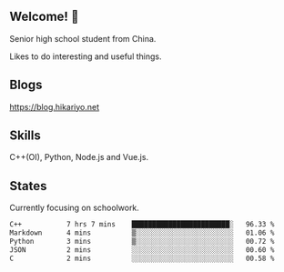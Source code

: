 ## Welcome! 👋

Senior high school student from China.

Likes to do interesting and useful things.

## Blogs

https://blog.hikariyo.net

## Skills

C++(OI), Python, Node.js and Vue.js.

## States

Currently focusing on schoolwork.

<!--START_SECTION:waka-->

```txt
C++           7 hrs 7 mins    ████████████████████████░   96.33 %
Markdown      4 mins          ▒░░░░░░░░░░░░░░░░░░░░░░░░   01.06 %
Python        3 mins          ▒░░░░░░░░░░░░░░░░░░░░░░░░   00.72 %
JSON          2 mins          ░░░░░░░░░░░░░░░░░░░░░░░░░   00.60 %
C             2 mins          ░░░░░░░░░░░░░░░░░░░░░░░░░   00.58 %
```

<!--END_SECTION:waka-->

